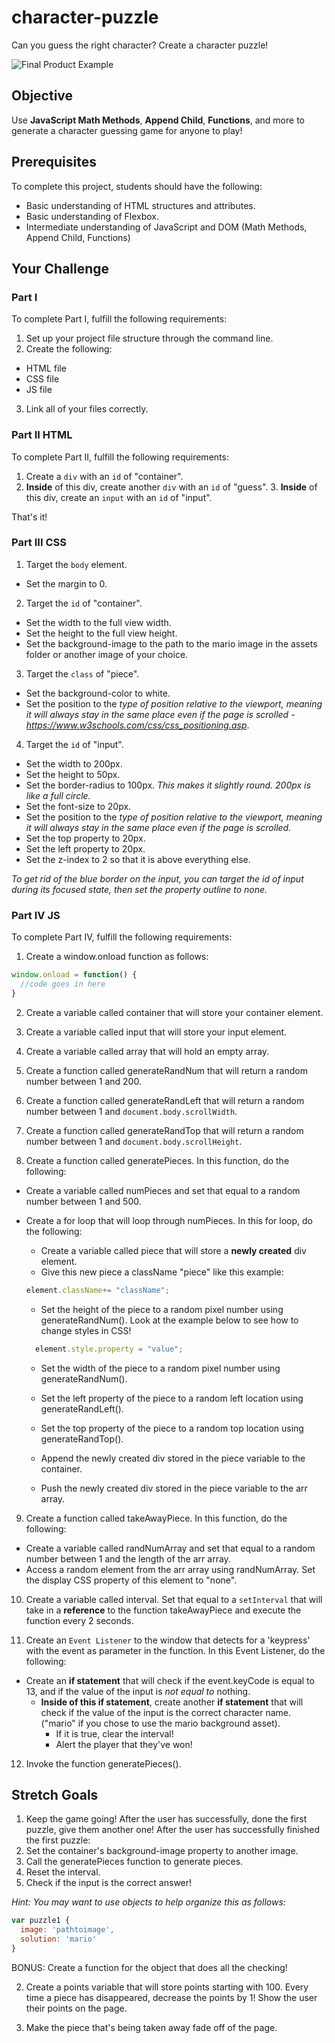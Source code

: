 # character-puzzle

Can you guess the right character? Create a character puzzle!

![Final Product Example](https://github.com/junior-devleague/character-puzzle/blob/master/assets/example.png)

## Objective

Use **JavaScript Math Methods**, **Append Child**, **Functions**, and more to generate a character guessing game for anyone to play!

## Prerequisites

To complete this project, students should have the following:
* Basic understanding of HTML structures and attributes.
* Basic understanding of Flexbox.
* Intermediate understanding of JavaScript and DOM (Math Methods, Append Child, Functions)

## Your Challenge

### Part I

To complete Part I, fulfill the following requirements:
1. Set up your project file structure through the command line.
2. Create the following:
* HTML file
* CSS file
* JS file
3. Link all of your files correctly.

### Part II HTML

To complete Part II, fulfill the following requirements:

1. Create a ```div``` with an ```id``` of "container".
  2. **Inside** of this div, create another ```div``` with an ```id``` of "guess".
    3. **Inside** of this div, create an ```input``` with an ```id``` of "input".

That's it!

### Part III CSS

1. Target the ```body``` element.
* Set the margin to 0.

2. Target the ```id``` of "container".
* Set the width to the full view width.
* Set the height to the full view height.
* Set the background-image to the path to the mario image in the assets folder or another image of your choice.

3. Target the ```class``` of "piece".
* Set the background-color to white.
* Set the position to the *type of position relative to the viewport, meaning it will always stay in the same place even if the page is scrolled - https://www.w3schools.com/css/css_positioning.asp*.

4. Target the ```id``` of "input".
* Set the width to 200px.
* Set the height to 50px.
* Set the border-radius to 100px. *This makes it slightly round. 200px is like a full circle.*
* Set the font-size to 20px.
* Set the position to the *type of position relative to the viewport, meaning it will always stay in the same place even if the page is scrolled.*
* Set the top property to 20px.
* Set the left property to 20px.
* Set the z-index to 2 so that it is above everything else.

*To get rid of the blue border on the input, you can target the id of input during its focused state, then set the property outline to none.*

### Part IV JS

To complete Part IV, fulfill the following requirements:

1. Create a window.onload function as follows:

``` javascript
window.onload = function() {
  //code goes in here
}

```

2. Create a variable called container that will store your container element.

3. Create a variable called input that will store your input element.

4. Create a variable called array that will hold an empty array.

5. Create a function called generateRandNum that will return a random number between 1 and 200.

6. Create a function called generateRandLeft that will return a random number between 1 and ```document.body.scrollWidth```.

7. Create a function called generateRandTop that will return a random number between 1 and ```document.body.scrollHeight```.

8. Create a function called generatePieces. In this function, do the following:
* Create a variable called numPieces and set that equal to a random number between 1 and 500.
* Create a for loop that will loop through numPieces. In this for loop, do the following:
  * Create a variable called piece that will store a **newly created** div element.
  * Give this new piece a className "piece" like this example:

  ``` JavaScript
  element.className+= "className";
  ```
  * Set the height of the piece to a random pixel number using generateRandNum(). Look at the example below to see how to change styles in CSS!

  ``` javascript
    element.style.property = "value";
  ```

  * Set the width of the piece to a random pixel number using generateRandNum().

  * Set the left property of the piece to a random left location using generateRandLeft().

  * Set the top property of the piece to a random top location using generateRandTop().

  * Append the newly created div stored in the piece variable to the container.

  * Push the newly created div stored in the piece variable to the arr array.

9. Create a function called takeAwayPiece. In this function, do the following:
  * Create a variable called randNumArray and set that equal to a random number between 1 and the length of the arr array.
  * Access a random element from the arr array using randNumArray. Set the display CSS property of this element to "none".

10. Create a variable called interval. Set that equal to a ```setInterval``` that will take in a **reference** to the function takeAwayPiece and execute the function every 2 seconds.

11. Create an ```Event Listener``` to the window that detects for a 'keypress' with the event as parameter in the function. In this Event Listener, do the following:
  * Create an **if statement** that will check if the event.keyCode is equal to 13, and if the value of the input is *not equal to* nothing.
    * **Inside of this if statement**, create another **if statement** that will check if the value of the input is the correct character name. ("mario" if you chose to use the mario background asset).
      * If it is true, clear the interval!
      * Alert the player that they've won!

12. Invoke the function generatePieces().

## Stretch Goals

1. Keep the game going! After the user has successfully, done the first puzzle, give them another one! After the user has successfully finished the first puzzle:
  1. Set the container's background-image property to another image.
  2. Call the generatePieces function to generate pieces.
  3. Reset the interval.  
  4. Check if the input is the correct answer!

*Hint: You may want to use objects to help organize this as follows:*

``` javascript
var puzzle1 {
  image: 'pathtoimage',
  solution: 'mario'
}
```

BONUS: Create a function for the object that does all the checking!  

2. Create a points variable that will store points starting with 100. Every time a piece has disappeared, decrease the points by 1! Show the user their points on the page.

3. Make the piece that's being taken away fade off of the page.
